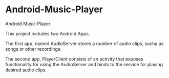 # Android-Music-Player

Android Music Player

This project includes two Android Apps.

The first app, named AudioServer stores a number of audio clips, sucha as songs or other recordings. 

The second app, PlayerClient consists of an activity that exposes functionality for using the AudioServer and
binds to the service for playing desired audio clips.
